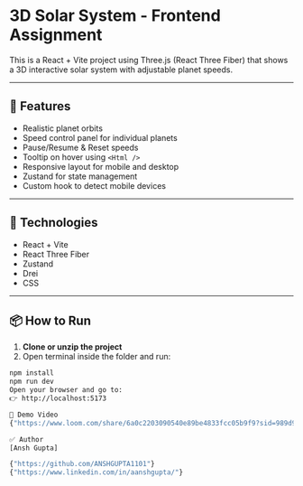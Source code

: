 # 3D Solar System - Frontend Assignment

This is a React + Vite project using Three.js (React Three Fiber) that shows a 3D interactive solar system with adjustable planet speeds.

---

## 🚀 Features

- Realistic planet orbits
- Speed control panel for individual planets
- Pause/Resume & Reset speeds
- Tooltip on hover using `<Html />`
- Responsive layout for mobile and desktop
- Zustand for state management
- Custom hook to detect mobile devices

---

## 🧠 Technologies

- React + Vite
- React Three Fiber
- Zustand
- Drei
- CSS

---

## 📦 How to Run

1. **Clone or unzip the project**
2. Open terminal inside the folder and run:

```bash
npm install
npm run dev
Open your browser and go to:
👉 http://localhost:5173

🎥 Demo Video
{"https://www.loom.com/share/6a0c2203090540e89be4833fcc05b9f9?sid=989d9175-4757-48d4-b486-1d4c83abd83f"}

✅ Author
[Ansh Gupta]

{"https://github.com/ANSHGUPTA1101"}
{"https://www.linkedin.com/in/aanshgupta/"}
```
